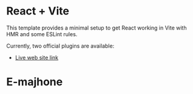 # React + Vite

This template provides a minimal setup to get React working in Vite with HMR and some ESLint rules.

Currently, two official plugins are available:

- [Live web site link](https://emajhone-web.netlify.app/) 

# E-majhone
